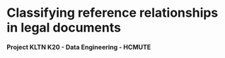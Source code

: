 # Classifying reference relationships in legal documents
**Project KLTN K20 - Data Engineering - HCMUTE**
